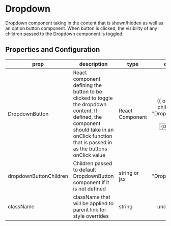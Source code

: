 # Dropdown

Dropdown component taking in the content that is shown/hidden as well as an option button component.
When button is clicked, the visibility of any children passed to the Dropdown component is toggled.

## Properties and Configuration

| prop                   | description                                                                                                                                                                                   | type            |                                                                               default |
| ---------------------- | --------------------------------------------------------------------------------------------------------------------------------------------------------------------------------------------- | --------------- | ------------------------------------------------------------------------------------: |
| DropdownButton         | React component defining the button to be clicked to toggle the dropdown content. If defined, the component should take in an onClick function that is passed in as the buttons onClick value | React Component | ({ onClick, children = "Dropdown" }) => <Button onClick={onClick}>{children}</Button> |
| dropdownButtonChildren | Children passed to default DropdownButton component if it is not defined                                                                                                                      | string or jsx   |                                                                            "Dropdown" |
| className              | className that will be applied to parent link for style overrides                                                                                                                             | string          |                                                                             undefined |
